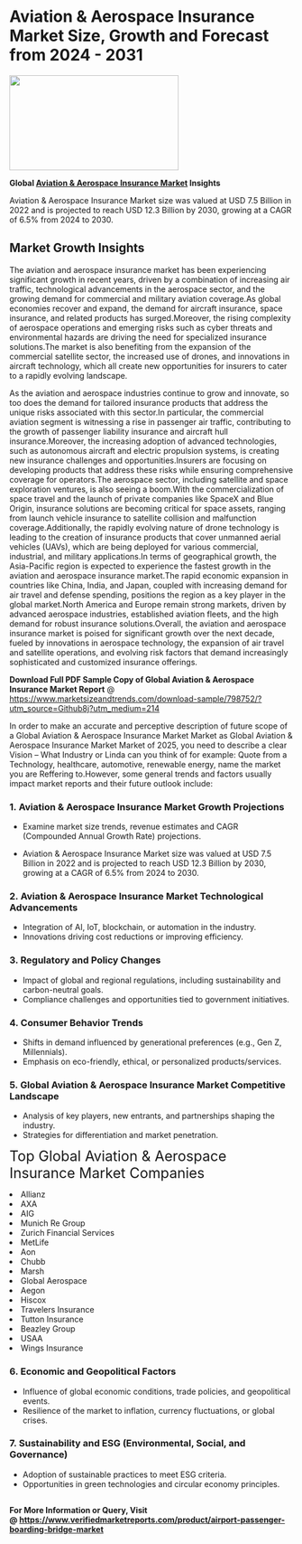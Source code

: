 <H1>Aviation & Aerospace Insurance Market Size, Growth and Forecast from 2024 - 2031</H1><img class="aligncenter size-medium wp-image-584254" src="https://thirdeyenews.in/wp-content/uploads/2024/09/Global-Market-Research-300x168.jpeg" alt="" width="300" height="168" /><p><strong>Global&nbsp;<a href="https://www.marketsizeandtrends.com/download-sample/798752/?utm_source=Github8j?utm_medium=214">Aviation & Aerospace Insurance Market</a> Insights</strong></p><p>Aviation & Aerospace Insurance Market size was valued at USD 7.5 Billion in 2022 and is projected to reach USD 12.3 Billion by 2030, growing at a CAGR of 6.5% from 2024 to 2030.</p><p><h2>Market Growth Insights</h2> <p>The aviation and aerospace insurance market has been experiencing significant growth in recent years, driven by a combination of increasing air traffic, technological advancements in the aerospace sector, and the growing demand for commercial and military aviation coverage.As global economies recover and expand, the demand for aircraft insurance, space insurance, and related products has surged.Moreover, the rising complexity of aerospace operations and emerging risks such as cyber threats and environmental hazards are driving the need for specialized insurance solutions.The market is also benefiting from the expansion of the commercial satellite sector, the increased use of drones, and innovations in aircraft technology, which all create new opportunities for insurers to cater to a rapidly evolving landscape. </p> <p>As the aviation and aerospace industries continue to grow and innovate, so too does the demand for tailored insurance products that address the unique risks associated with this sector.In particular, the commercial aviation segment is witnessing a rise in passenger air traffic, contributing to the growth of passenger liability insurance and aircraft hull insurance.Moreover, the increasing adoption of advanced technologies, such as autonomous aircraft and electric propulsion systems, is creating new insurance challenges and opportunities.Insurers are focusing on developing products that address these risks while ensuring comprehensive coverage for operators.The aerospace sector, including satellite and space exploration ventures, is also seeing a boom.With the commercialization of space travel and the launch of private companies like SpaceX and Blue Origin, insurance solutions are becoming critical for space assets, ranging from launch vehicle insurance to satellite collision and malfunction coverage.Additionally, the rapidly evolving nature of drone technology is leading to the creation of insurance products that cover unmanned aerial vehicles (UAVs), which are being deployed for various commercial, industrial, and military applications.In terms of geographical growth, the Asia-Pacific region is expected to experience the fastest growth in the aviation and aerospace insurance market.The rapid economic expansion in countries like China, India, and Japan, coupled with increasing demand for air travel and defense spending, positions the region as a key player in the global market.North America and Europe remain strong markets, driven by advanced aerospace industries, established aviation fleets, and the high demand for robust insurance solutions.Overall, the aviation and aerospace insurance market is poised for significant growth over the next decade, fueled by innovations in aerospace technology, the expansion of air travel and satellite operations, and evolving risk factors that demand increasingly sophisticated and customized insurance offerings.</p><p><span class=""><strong>Download Full PDF Sample Copy of Global Aviation & Aerospace Insurance Market Report</strong> @ <a href="https://www.marketsizeandtrends.com/download-sample/798752/?utm_source=Github8j?utm_medium=214" target="_blank">https://www.marketsizeandtrends.com/download-sample/798752/?utm_source=Github8j?utm_medium=214</a></span></p><p>In order to make an accurate and perceptive description of future scope of a Global&nbsp;Aviation & Aerospace Insurance Market Market as Global&nbsp;Aviation & Aerospace Insurance Market Market of 2025, you need to describe a clear Vision &ndash; What Industry or Linda can you think of for example: Quote from a Technology, healthcare, automotive, renewable energy, name the market you are Reffering to.However, some general trends and factors usually impact market reports and their future outlook include:</p><h3>1.&nbsp;<strong>Aviation & Aerospace Insurance Market Growth Projections</strong></h3><ul><li>Examine market size trends, revenue estimates and CAGR (Compounded Annual Growth Rate) projections.</li><li><p>Aviation & Aerospace Insurance Market size was valued at USD 7.5 Billion in 2022 and is projected to reach USD 12.3 Billion by 2030, growing at a CAGR of 6.5% from 2024 to 2030.</p></li></ul><h3>2.&nbsp;<strong>Aviation & Aerospace Insurance Market Technological Advancements</strong></h3><ul><li>Integration of AI, IoT, blockchain, or automation in the industry.</li><li>Innovations driving cost reductions or improving efficiency.</li></ul><h3>3.&nbsp;<strong>Regulatory and Policy Changes</strong></h3><ul><li>Impact of global and regional regulations, including sustainability and carbon-neutral goals.</li><li>Compliance challenges and opportunities tied to government initiatives.</li></ul><h3>4.&nbsp;<strong>Consumer Behavior Trends</strong></h3><ul><li>Shifts in demand influenced by generational preferences (e.g., Gen Z, Millennials).</li><li>Emphasis on eco-friendly, ethical, or personalized products/services.</li></ul><h3>5.&nbsp;<strong>Global Aviation & Aerospace Insurance Market Competitive Landscape</strong></h3><ul><li>Analysis of key players, new entrants, and partnerships shaping the industry.</li><li>Strategies for differentiation and market penetration.</li></ul><p data-pm-slice="1 1 []"><span style="color: inherit; font-family: inherit; font-size: 25px;">Top Global Aviation & Aerospace Insurance Market Companies</span></p><div class="" data-test-id=""><p><li>Allianz</li><li> AXA</li><li> AIG</li><li> Munich Re Group</li><li> Zurich Financial Services</li><li> MetLife</li><li> Aon</li><li> Chubb</li><li> Marsh</li><li> Global Aerospace</li><li> Aegon</li><li> Hiscox</li><li> Travelers Insurance</li><li> Tutton Insurance</li><li> Beazley Group</li><li> USAA</li><li> Wings Insurance</li></p></div><h3>6.&nbsp;<strong>Economic and Geopolitical Factors</strong></h3><ul><li>Influence of global economic conditions, trade policies, and geopolitical events.</li><li>Resilience of the market to inflation, currency fluctuations, or global crises.</li></ul><h3>7.&nbsp;<strong>Sustainability and ESG (Environmental, Social, and Governance)</strong></h3><ul><li>Adoption of sustainable practices to meet ESG criteria.</li><li>Opportunities in green technologies and circular economy principles.</li></ul><h2><strong style="font-size: 14px;">For More Information or Query, Visit @&nbsp;</strong><a style="background-color: #ffffff; font-size: 14px;" href="https://www.marketsizeandtrends.com/report/aviation-aerospace-insurance-market/" target="_blank">https://www.verifiedmarketreports.com/product/airport-passenger-boarding-bridge-market</a></h2>